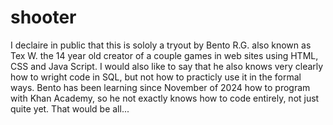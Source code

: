 # shooter
I declaire in public that this is sololy a tryout by Bento R.G. also known as Tex W. the 14 year old creator of a couple games in web sites using HTML, CSS and Java Script.
I would also like to say that he also knows very clearly how to wright code in SQL, but not how to practicly use it in the formal ways.
Bento has been learning since November of 2024 how to program with Khan Academy, so he not exactly knows how to code entirely, not just quite yet.
That would be all...
